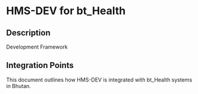 # HMS-DEV for bt_Health

## Description

Development Framework

## Integration Points

This document outlines how HMS-DEV is integrated with bt_Health systems in Bhutan.
